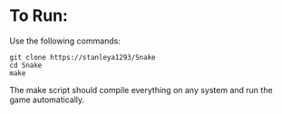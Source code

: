 # To Run:
Use the following commands:
```
git clone https://stanleya1293/Snake
cd Snake
make
```
The make script should compile everything on any system and run the game automatically.
